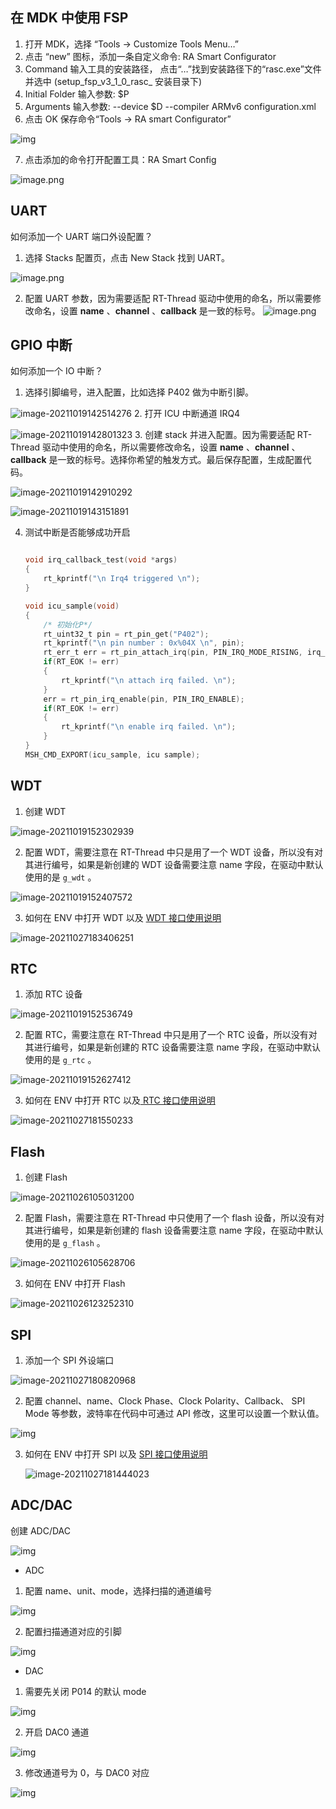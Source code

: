 ## 在 MDK 中使用 FSP

1. 打开 MDK，选择 “Tools -> Customize Tools Menu…”
2. 点击 “new” 图标，添加一条自定义命令: RA Smart Configurator
3. Command 输入工具的安装路径， 点击“…”找到安装路径下的“rasc.exe”文件并选中 (setup_fsp_v3_1_0_rasc_ 安装目录下)
4. Initial Folder 输入参数: $P
5. Arguments 输入参数: --device $D --compiler ARMv6 configuration.xml
6. 点击 OK 保存命令“Tools -> RA smart Configurator”

![img](picture/customize.png)

7. 点击添加的命令打开配置工具：RA Smart Config

![image.png](picture/openrasc.png)

## UART

如何添加一个 UART 端口外设配置？

1. 选择 Stacks 配置页，点击 New Stack 找到 UART。

![image.png](picture/rascuart.png)

2. 配置 UART 参数，因为需要适配 RT-Thread 驱动中使用的命名，所以需要修改命名，设置 **name** 、**channel**  、**callback** 是一致的标号。
![image.png](picture/rascuart1.png)



## GPIO 中断

如何添加一个 IO 中断？

1. 选择引脚编号，进入配置，比如选择 P402 做为中断引脚。

![image-20211019142514276](picture/gpio.png)
  2. 打开 ICU 中断通道 IRQ4

![image-20211019142801323](picture/gpio_irq.png)
  3. 创建 stack 并进入配置。因为需要适配 RT-Thread 驱动中使用的命名，所以需要修改命名，设置 **name** 、**channel**  、**callback** 是一致的标号。选择你希望的触发方式。最后保存配置，生成配置代码。

![image-20211019142910292](picture/icu_stack.png)

![image-20211019143151891](picture/config_irq4.png)

4. 测试中断是否能够成功开启

   ```c
   
   void irq_callback_test(void *args)
   {
       rt_kprintf("\n Irq4 triggered \n");
   }
   
   void icu_sample(void)
   {
       /* 初始化P*/
       rt_uint32_t pin = rt_pin_get("P402");
       rt_kprintf("\n pin number : 0x%04X \n", pin);
       rt_err_t err = rt_pin_attach_irq(pin, PIN_IRQ_MODE_RISING, irq_callback_test, RT_NULL);
       if(RT_EOK != err)
       {
           rt_kprintf("\n attach irq failed. \n");
       }
       err = rt_pin_irq_enable(pin, PIN_IRQ_ENABLE);
       if(RT_EOK != err)
       {
           rt_kprintf("\n enable irq failed. \n");
       }
   }
   MSH_CMD_EXPORT(icu_sample, icu sample);
   ```

## WDT

1. 创建 WDT 

![image-20211019152302939](picture/wdt.png)

2. 配置 WDT，需要注意在 RT-Thread 中只是用了一个 WDT 设备，所以没有对其进行编号，如果是新创建的 WDT 设备需要注意 name 字段，在驱动中默认使用的是 `g_wdt` 。

![image-20211019152407572](picture/wdt_config.png)

3. 如何在 ENV 中打开 WDT 以及 [WDT 接口使用说明](https://www.rt-thread.org/document/site/#/rt-thread-version/rt-thread-standard/programming-manual/device/watchdog/watchdog)

![image-20211027183406251](picture/wdt_env.png)

## RTC

1. 添加 RTC 设备

![image-20211019152536749](picture/rtc.png)

2. 配置 RTC，需要注意在 RT-Thread 中只是用了一个 RTC 设备，所以没有对其进行编号，如果是新创建的 RTC 设备需要注意 name 字段，在驱动中默认使用的是 `g_rtc` 。

![image-20211019152627412](picture/rtc_config.png)

3.  如何在 ENV 中打开 RTC 以及[ RTC 接口使用说明](https://www.rt-thread.org/document/site/#/rt-thread-version/rt-thread-standard/programming-manual/device/rtc/rtc) 

![image-20211027181550233](picture/rtc_env.png)


## Flash

1. 创建 Flash

![image-20211026105031200](picture/add_flash.png)

2. 配置 Flash，需要注意在 RT-Thread 中只使用了一个 flash 设备，所以没有对其进行编号，如果是新创建的 flash 设备需要注意 name 字段，在驱动中默认使用的是 `g_flash` 。

![image-20211026105628706](picture/config_flash.png)

3. 如何在 ENV 中打开 Flash

![image-20211026123252310](picture/flash_menuconfig.png)


## SPI

1. 添加一个 SPI 外设端口

![image-20211027180820968](picture/spi_add.png)

2. 配置 channel、name、Clock Phase、Clock Polarity、Callback、 SPI Mode 等参数，波特率在代码中可通过 API 修改，这里可以设置一个默认值。

![img](picture/spi.png)

3. 如何在 ENV 中打开 SPI 以及 [SPI 接口使用说明](https://www.rt-thread.org/document/site/#/rt-thread-version/rt-thread-standard/programming-manual/device/spi/spi)

   ![image-20211027181444023](picture/spi_env.png)



## ADC/DAC

创建 ADC/DAC

![img](picture/adc_dac.png)

- ADC

1. 配置 name、unit、mode，选择扫描的通道编号

![img](picture/adc_config.png)

2. 配置扫描通道对应的引脚

![img](picture/adc_config1.png)

- DAC

1. 需要先关闭 P014 的默认 mode

![img](picture/dac_config0.png)

2. 开启 DAC0 通道

![img](picture/dac_config1.png)

3. 修改通道号为 0，与 DAC0 对应

![img](picture/dac_config2.png)
